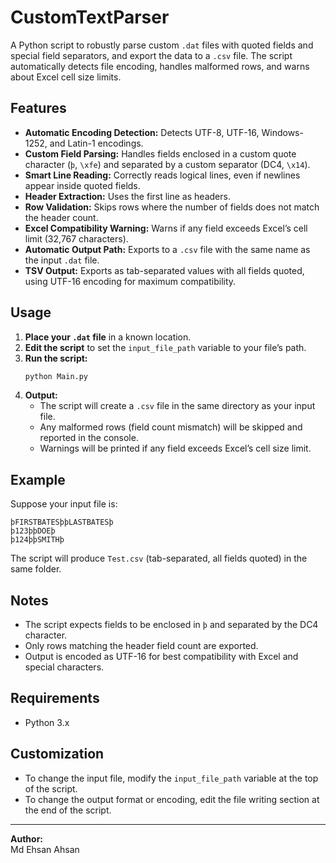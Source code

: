 # CustomTextParser

A Python script to robustly parse custom `.dat` files with quoted fields and special field separators, and export the data to a `.csv` file. The script automatically detects file encoding, handles malformed rows, and warns about Excel cell size limits.

## Features

- **Automatic Encoding Detection:** Detects UTF-8, UTF-16, Windows-1252, and Latin-1 encodings.
- **Custom Field Parsing:** Handles fields enclosed in a custom quote character (`þ`, `\xfe`) and separated by a custom separator (DC4, `\x14`).
- **Smart Line Reading:** Correctly reads logical lines, even if newlines appear inside quoted fields.
- **Header Extraction:** Uses the first line as headers.
- **Row Validation:** Skips rows where the number of fields does not match the header count.
- **Excel Compatibility Warning:** Warns if any field exceeds Excel’s cell limit (32,767 characters).
- **Automatic Output Path:** Exports to a `.csv` file with the same name as the input `.dat` file.
- **TSV Output:** Exports as tab-separated values with all fields quoted, using UTF-16 encoding for maximum compatibility.

## Usage

1. **Place your `.dat` file** in a known location.
2. **Edit the script** to set the `input_file_path` variable to your file’s path.
3. **Run the script:**
   ```sh
   python Main.py
   ```
4. **Output:**  
   - The script will create a `.csv` file in the same directory as your input file.
   - Any malformed rows (field count mismatch) will be skipped and reported in the console.
   - Warnings will be printed if any field exceeds Excel’s cell size limit.

## Example

Suppose your input file is:
```
þFIRSTBATESþþLASTBATESþ
þ123þþDOEþ
þ124þþSMITHþ
```

The script will produce `Test.csv` (tab-separated, all fields quoted) in the same folder.

## Notes

- The script expects fields to be enclosed in `þ` and separated by the DC4 character.
- Only rows matching the header field count are exported.
- Output is encoded as UTF-16 for best compatibility with Excel and special characters.

## Requirements

- Python 3.x

## Customization

- To change the input file, modify the `input_file_path` variable at the top of the script.
- To change the output format or encoding, edit the file writing section at the end of the script.

---

**Author:**  
Md Ehsan Ahsan
